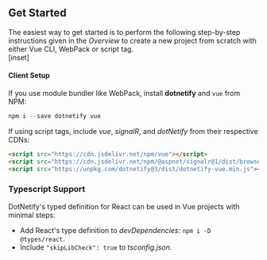 ## Get Started

The easiest way to get started is to perform the following step-by-step instructions given in the _Overview_ to create a new project from scratch with either Vue CLI, WebPack or script tag.  
[inset]

#### Client Setup

If you use module bundler like WebPack, install **dotnetify** and `vue` from NPM:

```jsx
npm i --save dotnetify vue
```

If using script tags, include _vue_, _signalR_, and _dotNetify_ from their respective CDNs:

```html
<script src="https://cdn.jsdelivr.net/npm/vue"></script>
<script src="https://cdn.jsdelivr.net/npm/@aspnet/signalr@1/dist/browser/signalr.min.js"></script>
<script src="https://unpkg.com/dotnetify@3/dist/dotnetify-vue.min.js"></script>
```

### Typescript Support

DotNetify's typed definition for React can be used in Vue projects with minimal steps:

- Add React's type definition to _devDependencies_: `npm i -D @types/react`.
- Include `"skipLibCheck": true` to _tsconfig.json_.

